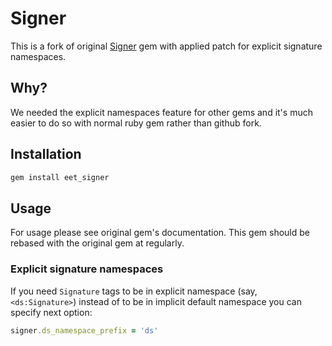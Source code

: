 # Signer

This is a fork of original [Signer](https://badge.fury.io/rb/signer.svg) gem with applied patch for explicit signature namespaces.

## Why?

We needed the explicit namespaces feature for other gems and it's much easier to do so with normal ruby gem rather than github fork.

## Installation

```bash
gem install eet_signer
```

## Usage

For usage please see original gem's documentation. This gem should be rebased with the original gem at regularly.

### Explicit signature namespaces

If you need `Signature` tags to be in explicit namespace (say, `<ds:Signature>`) instead of to be in implicit default namespace you can specify next option:

```ruby
signer.ds_namespace_prefix = 'ds'
```
